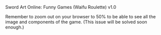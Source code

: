 Sword Art Online: Funny Games (Waifu Roulette) v1.0

Remember to zoom out on your browser to 50% to be able to see all the image and components of the game. (This issue will be solved soon enough.)
